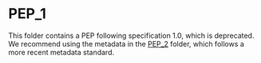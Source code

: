 # PEP_1

This folder contains a PEP following specification 1.0, which is deprecated. We recommend using the metadata in the [PEP_2](../PEP_2) folder, which follows a more recent metadata standard.
